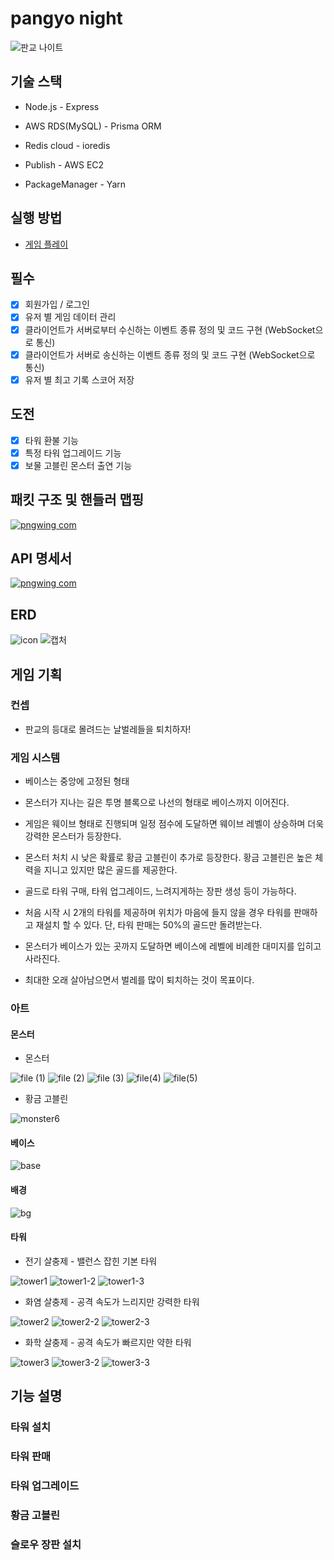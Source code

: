 # pangyo night

![판교 나이트](https://github.com/user-attachments/assets/6a0007e8-1be3-4d8c-91a4-562f1e45144e)

## 기술 스택
- Node.js - Express
  
- AWS RDS(MySQL) - Prisma ORM
  
- Redis cloud - ioredis
  
- Publish - AWS EC2
  
- PackageManager - Yarn

## 실행 방법
- [게임 플레이](http://shd1495.store:3080/)

## 필수

- [x] 회원가입 / 로그인
- [x] 유저 별 게임 데이터 관리
- [x] 클라이언트가 서버로부터 수신하는 이벤트 종류 정의 및 코드 구현 (WebSocket으로 통신)
- [x] 클라이언트가 서버로 송신하는 이벤트 종류 정의 및 코드 구현 (WebSocket으로 통신)
- [x] 유저 별 최고 기록 스코어 저장

## 도전

- [x] 타워 환불 기능
- [x] 특정 타워 업그레이드 기능
- [x] 보물 고블린 몬스터 출연 기능

## 패킷 구조 및 핸들러 맵핑
[![pngwing com](https://github.com/user-attachments/assets/0b16d6ab-5527-4ff3-8201-a86b290ee0ed)](https://frosted-occupation-9b9.notion.site/Pangyo-Night-11f6a99984a18084a9ecc828bc501ffc)
## API 명세서
[![pngwing com](https://github.com/user-attachments/assets/0b16d6ab-5527-4ff3-8201-a86b290ee0ed)](https://frosted-occupation-9b9.notion.site/Pangyo-Night-API-11f6a99984a180ef850cc0f87a7aa626?pvs=25)
## ERD
![icon](https://github.com/user-attachments/assets/93e32599-fa54-4855-b630-ef5c8c0a3480)
![캡처](https://github.com/user-attachments/assets/fcbfc557-8537-4414-9d9c-9969b92649fd)
## 게임 기획
### 컨셉
- 판교의 등대로 몰려드는 날벌레들을 퇴치하자!

### 게임 시스템
- 베이스는 중앙에 고정된 형태

- 몬스터가 지나는 길은 투명 블록으로 나선의 형태로 베이스까지 이어진다.

- 게임은 웨이브 형태로 진행되며 일정 점수에 도달하면 웨이브 레벨이 상승하며 더욱 강력한 몬스터가 등장한다.

- 몬스터 처치 시 낮은 확률로 황금 고블린이 추가로 등장한다. 황금 고블린은 높은 체력을 지니고 있지만 많은 골드를 제공한다.

- 골드로 타워 구매, 타워 업그레이드, 느려지게하는 장판 생성 등이 가능하다.

- 처음 시작 시 2개의 타워를 제공하며 위치가 마음에 들지 않을 경우 타워를 판매하고 재설치 할 수 있다. 단, 타워 판매는 50%의 골드만 돌려받는다.

- 몬스터가 베이스가 있는 곳까지 도달하면 베이스에 레벨에 비례한 대미지를 입히고 사라진다.

- 최대한 오래 살아남으면서 벌레를 많이 퇴치하는 것이 목표이다.

### 아트
#### 몬스터
- 몬스터
  
![file (1)](https://github.com/user-attachments/assets/4c1268aa-1563-4c8f-af77-56c72d3d9bd7)
![file (2)](https://github.com/user-attachments/assets/8b39dc2d-17a6-4ba6-bb36-49ed76647015)
![file (3)](https://github.com/user-attachments/assets/a53ec3f7-b149-43aa-bcc4-6865b042d8eb)
![file(4)](https://github.com/user-attachments/assets/f4cf5de4-2c01-4b1d-9aa8-7691c7a9cb11)
![file(5)](https://github.com/user-attachments/assets/167d32eb-2885-4f91-b923-afd0d2d93036)

- 황금 고블린
  
![monster6](https://github.com/user-attachments/assets/a9a23d2e-e00a-4226-8544-f1b36e8da1c3)
#### 베이스

![base](https://github.com/user-attachments/assets/7d49b050-b9a5-41ca-a3bb-478707040eeb)

#### 배경
![bg](https://github.com/user-attachments/assets/2fef1bd0-942f-43cb-aa4b-78b80933f87a)

#### 타워
- 전기 살충제 - 밸런스 잡힌 기본 타워
  
![tower1](https://github.com/user-attachments/assets/e5f4199a-01c4-4dfe-8eea-3556b20b0fc9)
![tower1-2](https://github.com/user-attachments/assets/6cf0d547-175c-40bd-9ce7-a0aae3e26427)
![tower1-3](https://github.com/user-attachments/assets/de164b0e-739d-4268-8459-71212c3242aa)

- 화염 살충제 - 공격 속도가 느리지만 강력한 타워
  
![tower2](https://github.com/user-attachments/assets/18331808-26e1-459b-bd64-d7b9a73a39bb)
![tower2-2](https://github.com/user-attachments/assets/8b3c6120-0ba0-4867-ba69-57bd10ff4735)
![tower2-3](https://github.com/user-attachments/assets/8fe1fc73-c970-450b-bbd7-e429143f704f)

- 화학 살충제 - 공격 속도가 빠르지만 약한 타워
  
![tower3](https://github.com/user-attachments/assets/9dda5037-9f23-489d-99cc-48aa1d0e583f)
![tower3-2](https://github.com/user-attachments/assets/56be1de6-73a5-4fb0-9f8a-11ceb18fd4b7)
![tower3-3](https://github.com/user-attachments/assets/8bbab2ef-017f-4db4-a74f-b6cee03c17f5)

## 기능 설명
### 타워 설치

### 타워 판매

### 타워 업그레이드

### 황금 고블린

### 슬로우 장판 설치
